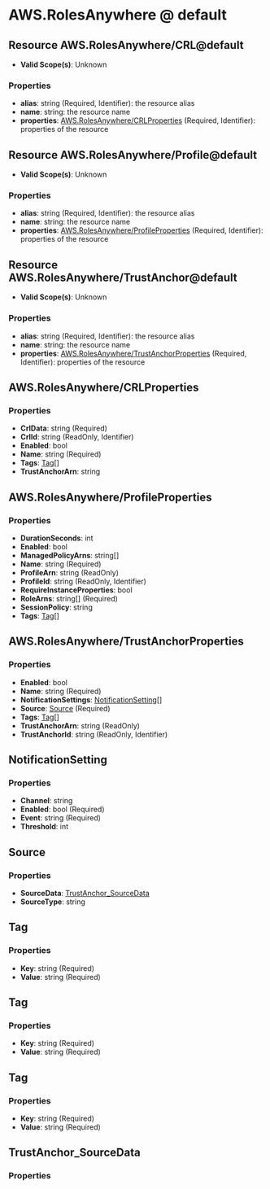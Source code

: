 # AWS.RolesAnywhere @ default

## Resource AWS.RolesAnywhere/CRL@default
* **Valid Scope(s)**: Unknown
### Properties
* **alias**: string (Required, Identifier): the resource alias
* **name**: string: the resource name
* **properties**: [AWS.RolesAnywhere/CRLProperties](#awsrolesanywherecrlproperties) (Required, Identifier): properties of the resource

## Resource AWS.RolesAnywhere/Profile@default
* **Valid Scope(s)**: Unknown
### Properties
* **alias**: string (Required, Identifier): the resource alias
* **name**: string: the resource name
* **properties**: [AWS.RolesAnywhere/ProfileProperties](#awsrolesanywhereprofileproperties) (Required, Identifier): properties of the resource

## Resource AWS.RolesAnywhere/TrustAnchor@default
* **Valid Scope(s)**: Unknown
### Properties
* **alias**: string (Required, Identifier): the resource alias
* **name**: string: the resource name
* **properties**: [AWS.RolesAnywhere/TrustAnchorProperties](#awsrolesanywheretrustanchorproperties) (Required, Identifier): properties of the resource

## AWS.RolesAnywhere/CRLProperties
### Properties
* **CrlData**: string (Required)
* **CrlId**: string (ReadOnly, Identifier)
* **Enabled**: bool
* **Name**: string (Required)
* **Tags**: [Tag](#tag)[]
* **TrustAnchorArn**: string

## AWS.RolesAnywhere/ProfileProperties
### Properties
* **DurationSeconds**: int
* **Enabled**: bool
* **ManagedPolicyArns**: string[]
* **Name**: string (Required)
* **ProfileArn**: string (ReadOnly)
* **ProfileId**: string (ReadOnly, Identifier)
* **RequireInstanceProperties**: bool
* **RoleArns**: string[] (Required)
* **SessionPolicy**: string
* **Tags**: [Tag](#tag)[]

## AWS.RolesAnywhere/TrustAnchorProperties
### Properties
* **Enabled**: bool
* **Name**: string (Required)
* **NotificationSettings**: [NotificationSetting](#notificationsetting)[]
* **Source**: [Source](#source) (Required)
* **Tags**: [Tag](#tag)[]
* **TrustAnchorArn**: string (ReadOnly)
* **TrustAnchorId**: string (ReadOnly, Identifier)

## NotificationSetting
### Properties
* **Channel**: string
* **Enabled**: bool (Required)
* **Event**: string (Required)
* **Threshold**: int

## Source
### Properties
* **SourceData**: [TrustAnchor_SourceData](#trustanchorsourcedata)
* **SourceType**: string

## Tag
### Properties
* **Key**: string (Required)
* **Value**: string (Required)

## Tag
### Properties
* **Key**: string (Required)
* **Value**: string (Required)

## Tag
### Properties
* **Key**: string (Required)
* **Value**: string (Required)

## TrustAnchor_SourceData
### Properties


